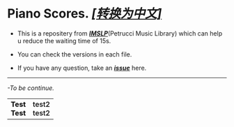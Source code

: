 # Piano Scores. *[[转换为中文]](https://github.com/SakurajimaMai02/Piano-Scores/blob/main/README-zh_CN.md)*
 - This is a repositery from *[**IMSLP**](https://imslp.org/)*(Petrucci Music Library) which can help u reduce the waiting time of 15s.
 
 - You can check the versions in each file.
 
 - If you have any question, take an *[**issue**](https://github.com/SakurajimaMai02/Piano-Scores/issues)* here.
 ---
*-To be continue.*
<table>
    <tr>
        <td> <div style="text-align: center;font-weight: 800;">Test<br>Test</div> </td>
        <td> <div style="text-align: center;font-weight: 600;">test2<br>test2</div></td>
    </tr>
</table>
